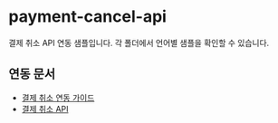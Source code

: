# payment-cancel-api

결제 취소 API 연동 샘플입니다. 각 폴더에서 언어별 샘플을 확인할 수 있습니다.

## 연동 문서

- [결제 취소 연동 가이드](https://docs.tosspayments.com/guides/apis/cancel-payment)
- [결제 취소 API](https://docs.tosspayments.com/reference#결제-취소)
